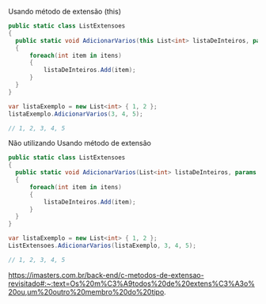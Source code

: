Usando método de extensão (this)

```cs
public static class ListExtensoes 
{
  public static void AdicionarVarios(this List<int> listaDeInteiros, params int[] itens)
  {
      foreach(int item in itens)
      {
          listaDeInteiros.Add(item);
      }
  }
}

var listaExemplo = new List<int> { 1, 2 };
listaExemplo.AdicionarVarios(3, 4, 5);

// 1, 2, 3, 4, 5
```

Não utilizando Usando método de extensão

```cs
public static class ListExtensoes 
{
  public static void AdicionarVarios(List<int> listaDeInteiros, params int[] itens)
  {
      foreach(int item in itens)
      {
          listaDeInteiros.Add(item);
      }
  }
}

var listaExemplo = new List<int> { 1, 2 };
ListExtensoes.AdicionarVarios(listaExemplo, 3, 4, 5);

// 1, 2, 3, 4, 5
```


https://imasters.com.br/back-end/c-metodos-de-extensao-revisitado#:~:text=Os%20m%C3%A9todos%20de%20extens%C3%A3o%20ou,um%20outro%20membro%20do%20tipo.
